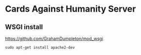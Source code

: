 # Cards Against Humanity Server

## WSGI install
https://github.com/GrahamDumpleton/mod_wsgi
```
sudo apt-get install apache2-dev

```
